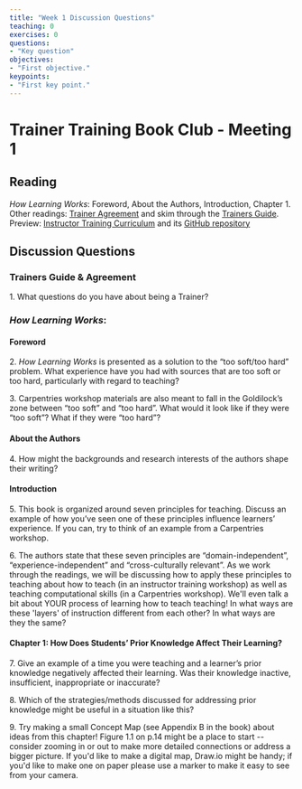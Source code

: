 ```yaml
---
title: "Week 1 Discussion Questions"
teaching: 0
exercises: 0
questions:
- "Key question"
objectives:
- "First objective."
keypoints:
- "First key point."
---
```

# Trainer Training Book Club - Meeting 1

## Reading
_How Learning Works_: Foreword, About the Authors, Introduction, Chapter 1.  
Other readings: [Trainer Agreement](https://docs.carpentries.org/topic_folders/instructor_training/duties_agreement.html) and skim through the [Trainers Guide](https://docs.carpentries.org/topic_folders/instructor_training/trainers_guide.html).  
Preview: [Instructor Training Curriculum](http://carpentries.github.io/instructor-training/) and its [GitHub repository](https://github.com/carpentries/instructor-training)

## Discussion Questions
### Trainers Guide & Agreement

1\. What questions do you have about being a Trainer?

### _How Learning Works_: 
#### Foreword

2\. _How Learning Works_ is presented as a solution to the “too soft/too hard” problem. What experience have you had with sources that are too soft or too hard, particularly with regard to teaching?
    
3\. Carpentries workshop materials are also meant to fall in the Goldilock’s zone between “too soft” and “too hard”. What would it look like if they were “too soft”? What if they were “too hard”?
    
 
#### About the Authors

4\. How might the backgrounds and research interests of the authors shape their writing?
  

#### Introduction

5\.  This book is organized around seven principles for teaching. Discuss an example of how you’ve seen one of these principles influence learners’ experience. If you can, try to think of an example from a Carpentries workshop.
    
6\.  The authors state that these seven principles are “domain-independent”, “experience-independent” and “cross-culturally relevant”. As we work through the readings, we will be discussing how to apply these principles to teaching about how to teach (in an instructor training workshop) as well as teaching computational skills (in a Carpentries workshop). We'll even talk a bit about YOUR process of learning how to teach teaching! In what ways are these 'layers' of instruction different from each other? In what ways are they the same?
    

#### Chapter 1: How Does Students’ Prior Knowledge Affect Their Learning?

7\.  Give an example of a time you were teaching and a learner’s prior knowledge negatively affected their learning. Was their knowledge inactive, insufficient, inappropriate or inaccurate?
    
8\.  Which of the strategies/methods discussed for addressing prior knowledge might be useful in a situation like this?

9\. Try making a small Concept Map (see Appendix B in the book) about ideas from this chapter! Figure 1.1 on p.14 might be a place to start -- consider zooming in or out to make more detailed connections or address a bigger picture. If you'd like to make a digital map, Draw.io might be handy; if you'd like to make one on paper please use a marker to make it easy to see from your camera.
    


